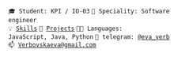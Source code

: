 <code>🎓 Student: KPI / IO-03</code>
<code>👷 Speciality: Software engineer</code><br>
<code>💡 [Skills](SKILLS.md)</code>
<code>🧻 [Projects](PROJECTS.md)</code>
<code>🧑‍💻 Languages: JavaScript, Java, Python</code>
<code>💬 telegram: [@eva_verb](https://t.me/eva_verb)</code><br>
<code>📫 [Verbovskaeva@gmail.com](Verbovskaeva@gmail.com)</code>
